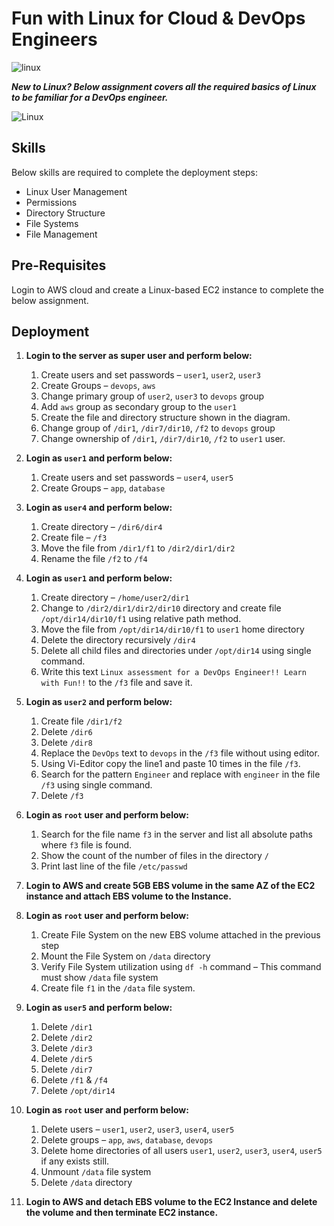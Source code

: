 # Fun with Linux for Cloud & DevOps Engineers

![linux](https://imgur.com/VpPW8PM.png)

***New to Linux? Below assignment covers all the required basics of Linux to be familiar for a DevOps engineer.***

![Linux](https://imgur.com/xedzuwy.png)

## Skills

Below skills are required to complete the deployment steps:
- Linux User Management
- Permissions
- Directory Structure
- File Systems
- File Management

## Pre-Requisites

Login to AWS cloud and create a Linux-based EC2 instance to complete the below assignment.

## Deployment

1. **Login to the server as super user and perform below:**
    1. Create users and set passwords – `user1`, `user2`, `user3`
    2. Create Groups – `devops`, `aws`
    3. Change primary group of `user2`, `user3` to `devops` group
    4. Add `aws` group as secondary group to the `user1`
    5. Create the file and directory structure shown in the diagram.
    6. Change group of `/dir1`, `/dir7/dir10`, `/f2` to `devops` group
    7. Change ownership of `/dir1`, `/dir7/dir10`, `/f2` to `user1` user.

2. **Login as `user1` and perform below:**
    1. Create users and set passwords – `user4`, `user5`
    2. Create Groups – `app`, `database`

3. **Login as `user4` and perform below:**
    1. Create directory – `/dir6/dir4`
    2. Create file – `/f3`
    3. Move the file from `/dir1/f1` to `/dir2/dir1/dir2`
    4. Rename the file `/f2` to `/f4`

4. **Login as `user1` and perform below:**
    1. Create directory – `/home/user2/dir1`
    2. Change to `/dir2/dir1/dir2/dir10` directory and create file `/opt/dir14/dir10/f1` using relative path method.
    3. Move the file from `/opt/dir14/dir10/f1` to `user1` home directory
    4. Delete the directory recursively `/dir4`
    5. Delete all child files and directories under `/opt/dir14` using single command.
    6. Write this text `Linux assessment for a DevOps Engineer!! Learn with Fun!!` to the `/f3` file and save it.

5. **Login as `user2` and perform below:**
    1. Create file `/dir1/f2`
    2. Delete `/dir6`
    3. Delete `/dir8`
    4. Replace the `DevOps` text to `devops` in the `/f3` file without using editor.
    5. Using Vi-Editor copy the line1 and paste 10 times in the file `/f3`.
    6. Search for the pattern `Engineer` and replace with `engineer` in the file `/f3` using single command.
    7. Delete `/f3`

6. **Login as `root` user and perform below:**
    1. Search for the file name `f3` in the server and list all absolute paths where `f3` file is found.
    2. Show the count of the number of files in the directory `/`
    3. Print last line of the file `/etc/passwd`

7. **Login to AWS and create 5GB EBS volume in the same AZ of the EC2 instance and attach EBS volume to the Instance.**
8. **Login as `root` user and perform below:**
    1. Create File System on the new EBS volume attached in the previous step
    2. Mount the File System on `/data` directory
    3. Verify File System utilization using `df -h` command – This command must show `/data` file system
    4. Create file `f1` in the `/data` file system.

9. **Login as `user5` and perform below:**
    1. Delete `/dir1`
    2. Delete `/dir2`
    3. Delete `/dir3`
    4. Delete `/dir5`
    5. Delete `/dir7`
    6. Delete `/f1` & `/f4`
    7. Delete `/opt/dir14`

10. **Login as `root` user and perform below:**
    1. Delete users – `user1`, `user2`, `user3`, `user4`, `user5`
    2. Delete groups – `app`, `aws`, `database`, `devops`
    3. Delete home directories of all users `user1`, `user2`, `user3`, `user4`, `user5` if any exists still.
    4. Unmount `/data` file system
    5. Delete `/data` directory

11. **Login to AWS and detach EBS volume to the EC2 Instance and delete the volume and then terminate EC2 instance.**


